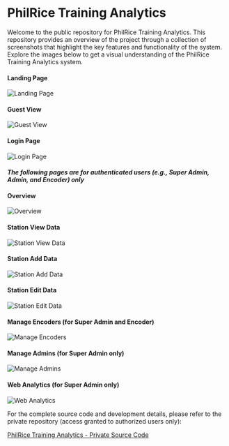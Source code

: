 # PhilRice Training Analytics

<!-- Welcome to the public repository for the PhilRice Training Analytics. This repository contains the README file and other public-facing documentation for the project. Here, you will find various screenshots showcasing the features and functionality of the PhilRice Training Analytics system:

- Overview of the project
- Installation instructions
- Usage examples
- Contributing guidelines
- Contact information -->

Welcome to the public repository for PhilRice Training Analytics. This repository provides an overview of the project through a collection of screenshots that highlight the key features and functionality of the system. Explore the images below to get a visual understanding of the PhilRice Training Analytics system.

#### **Landing Page**
![Landing Page](https://github.com/user-attachments/assets/6024c7c0-5160-492e-bdb0-e03c506ea0a0)

#### **Guest View**
![Guest View](https://github.com/user-attachments/assets/fa1d1db5-12b0-4c04-bf3f-b8e2d7673ea5)

#### **Login Page**
![Login Page](https://github.com/user-attachments/assets/89a2253b-31e0-4749-98b2-779b6ec8cb95)

#### ***The following pages are for authenticated users (e.g., Super Admin, Admin, and Encoder) only***

#### **Overview**
![Overview](https://github.com/user-attachments/assets/483cda61-3846-4138-a88d-2c43accfccd6)

#### **Station View Data**
![Station View Data](https://github.com/user-attachments/assets/f2f7cafe-4158-419d-9f8b-741c0efd038d)

#### **Station Add Data**
![Station Add Data](https://github.com/user-attachments/assets/d3af4812-6011-4b87-9ed3-b3b06d1baaa7)

#### **Station Edit Data**
![Station Edit Data](https://github.com/user-attachments/assets/f8ffb9d0-4a3f-4321-9b9e-ab18ac2d6310)

#### **Manage Encoders (for Super Admin and Encoder)**
![Manage Encoders](https://github.com/user-attachments/assets/199088be-1ee6-4670-a0ff-4a0b5f5d4e4f)

#### **Manage Admins (for Super Admin only)**
![Manage Admins](https://github.com/user-attachments/assets/43190522-b37e-44e3-96ff-4361e50153c0)

#### **Web Analytics (for Super Admin only)**
![Web Analytics](https://github.com/user-attachments/assets/73f5a42e-41be-42fa-8ece-497416548e77)

For the complete source code and development details, please refer to the private repository (access granted to authorized users only): 
<!-- For access to the complete source code and development details, please refer to the private repository: -->
[PhilRice Training Analytics - Private Source Code](https://github.com/jaynevernice/philrice-pta.git)
